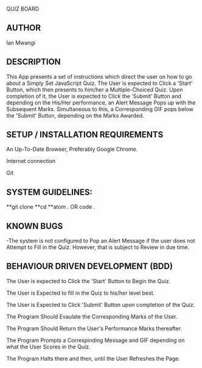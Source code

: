 QUIZ BOARD


## AUTHOR
Ian Mwangi


## DESCRIPTION
This App presents a set of instructions which direct the user on how to go about a Simply Set JavaScript Quiz. The User is expected to Click a 'Start' Button, which then presents to him/her a Multiple-Choiced Quiz. Upon completion of it, the User is expected to Click the 'Submit' Button and depending on the His/Her performance, an Alert Message Pops up with the Subsequent Marks. Simultaneous to this, a Corresponding GIF pops below the 'Submit' Button, depending on the Marks Awarded.


## SETUP / INSTALLATION REQUIREMENTS
An Up-To-Date Browser, Preferably Google Chrome.

Internet connection

Git


## SYSTEM GUIDELINES:

**git clone 
 **cd 
**atom . OR code .


## KNOWN BUGS
-The system  is not configured to Pop an Alert Message if the user does not Attempt to Fill in the Quiz. 
However, that is subject to Review in due time. 


## BEHAVIOUR DRIVEN DEVELOPMENT (BDD)
The User is expected to Click the 'Start' Button to Begin the Quiz.

The User is Expected to fill in the Quiz to his/her level best.

The User is Expected to Click 'Submit' Button upon completion of the Quiz.

The Program Should Evaulate the Corresponding Marks of the User.

The Program Should Return the User's Performance Marks thereafter.

The Program Prompts a Correspinding Message and GIF depending on what the User Scores in the Quiz.

The Program Halts there and then, until the User Refreshes the Page.